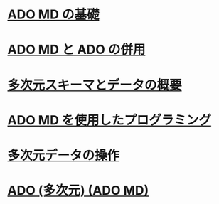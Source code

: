 # [ADO MD の基礎](ado-md-fundamentals.md)
# [ADO MD と ADO の併用](using-ado-with-ado-md.md)
# [多次元スキーマとデータの概要](overview-of-multidimensional-schemas-and-data.md)
# [ADO MD を使用したプログラミング](programming-with-ado-md.md)
# [多次元データの操作](working-with-multidimensional-data.md)
# [ADO (多次元) (ADO MD)](ado-multidimensional-ado-md.md)
